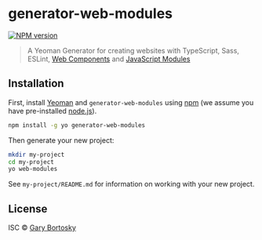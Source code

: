 # generator-web-modules
[![NPM version][npm-image]][npm-url] 
> A Yeoman Generator for creating websites with TypeScript, Sass, ESLint, [Web Components](https://developer.mozilla.org/en-US/docs/Web/Web_Components/Using_custom_elements) and [JavaScript Modules](https://developer.mozilla.org/en-US/docs/Web/JavaScript/Guide/Modules)

## Installation

First, install [Yeoman](http://yeoman.io) and `generator-web-modules` using [npm](https://www.npmjs.com/) (we assume you have pre-installed [node.js](https://nodejs.org/)).

```bash
npm install -g yo generator-web-modules
```

Then generate your new project:

```bash
mkdir my-project
cd my-project
yo web-modules
```

See `my-project/README.md` for information on working with your new project.

## License

ISC © [Gary Bortosky](https://github.com/GaryB432)

[npm-image]: https://badge.fury.io/js/generator-web-modules.svg
[npm-url]: https://npmjs.org/package/generator-web-modules
